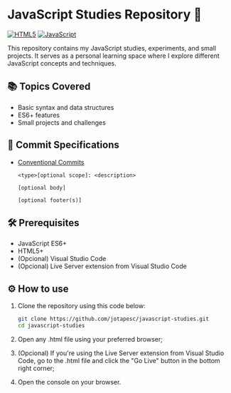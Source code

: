 # JavaScript Studies Repository 🚀

[![HTML5](https://img.shields.io/badge/HTML5-E34F26?style=for-the-badge&logo=html5&logoColor=white)](https://developer.mozilla.org/pt-BR/docs/Web/HTML) [![JavaScript](https://img.shields.io/badge/JavaScript-F7DF1E?style=for-the-badge&logo=javascript&logoColor=black)](https://developer.mozilla.org/en-US/docs/Web/JavaScript)

This repository contains my JavaScript studies, experiments, and small projects. It serves as a personal learning space where I explore different JavaScript concepts and techniques.

## 📚 Topics Covered

- Basic syntax and data structures
- ES6+ features
- Small projects and challenges

## 📝 Commit Specifications

- [Conventional Commits](https://www.conventionalcommits.org/en/v1.0.0/)

    ```text
    <type>[optional scope]: <description>

    [optional body]

    [optional footer(s)]
    ```

## 🛠️ Prerequisites

- JavaScript ES6+
- HTML5+
- (Opcional) Visual Studio Code
- (Opcional) Live Server extension from Visual Studio Code

## ⚙️ How to use

1. Clone the repository using this code below:

    ```bash
    git clone https://github.com/jotapesc/javascript-studies.git
    cd javascript-studies
    ```

2. Open any .html file using your preferred browser;
3. (Opcional) If you're using the Live Server extension from Visual Studio Code, go to the .html file and click the "Go Live" button in the bottom right corner;
4. Open the console on your browser.
